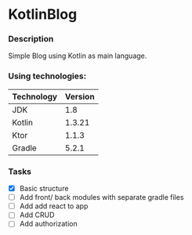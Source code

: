 # KotlinBlog

### Description
   Simple Blog using Kotlin as main language.


### Using technologies:

| Technology  | Version |
| ------------- | ------------- |
| JDK  | 1.8  |
| Kotlin  | 1.3.21  |
| Ktor  | 1.1.3  |
| Gradle  | 5.2.1  |

### Tasks
- [x] Basic structure
- [ ] Add front/ back modules with separate gradle files
- [ ] Add add react to app
- [ ] Add CRUD
- [ ] Add authorization
